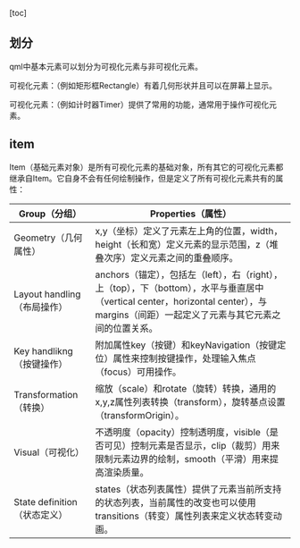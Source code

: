 [toc]

## 划分

qml中基本元素可以划分为可视化元素与非可视化元素。

可视化元素：（例如矩形框Rectangle）有着几何形状并且可以在屏幕上显示。

可视化元素：（例如计时器Timer）提供了常用的功能，通常用于操作可视化元素。

## item

Item（基础元素对象）是所有可视化元素的基础对象，所有其它的可视化元素都继承自Item。它自身不会有任何绘制操作，但是定义了所有可视化元素共有的属性：

| Group（分组）                | Properties（属性）                                           |
| ---------------------------- | ------------------------------------------------------------ |
| Geometry（几何属性）         | x,y（坐标）定义了元素左上角的位置，width，height（长和宽）定义元素的显示范围，z（堆叠次序）定义元素之间的重叠顺序。 |
| Layout handling（布局操作）  | anchors（锚定），包括左（left），右（right），上（top），下（bottom），水平与垂直居中（vertical center，horizontal center），与margins（间距）一起定义了元素与其它元素之间的位置关系。 |
| Key handlikng（按键操作）    | 附加属性key（按键）和keyNavigation（按键定位）属性来控制按键操作，处理输入焦点（focus）可用操作。 |
| Transformation（转换）       | 缩放（scale）和rotate（旋转）转换，通用的x,y,z属性列表转换（transform），旋转基点设置（transformOrigin）。 |
| Visual（可视化）             | 不透明度（opacity）控制透明度，visible（是否可见）控制元素是否显示，clip（裁剪）用来限制元素边界的绘制，smooth（平滑）用来提高渲染质量。 |
| State definition（状态定义） | states（状态列表属性）提供了元素当前所支持的状态列表，当前属性的改变也可以使用transitions（转变）属性列表来定义状态转变动画。 |
